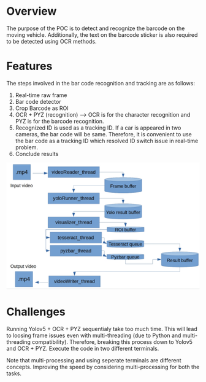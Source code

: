 # Overview
The purpose of the POC is to detect and recognize the barcode on the moving vehicle. Additionally, the text on the barcode sticker is also required to be detected using OCR methods.

# Features
The steps involved in the bar code recognition and tracking are as follows:
1. Real-time raw frame 
2. Bar code detector 
3. Crop Barcode as ROI
4. OCR + PYZ (recognition) --> OCR is for the character recognition and PYZ is for the barcode recognition.
5. Recognized ID is used as a tracking ID. If a car is appeared in two cameras, the bar code will be same. Therefore, it is convenient to use the bar code as a tracking ID which resolved ID switch issue in real-time problem.
6. Conclude results

<img src="projects/tracking/Algorithm.jpg"/>


# Challenges
Running Yolov5 + OCR + PYZ sequentialy take too much time. This will lead to loosing frame issues even with multi-threading (due to Python and multi-threading compatibility). Therefore, breaking this process down to Yolov5 and OCR + PYZ. Execute the code in two different terminals.

Note that multi-processing and using seperate terminals are different concepts. Improving the speed by considering multi-processing for both the tasks.
